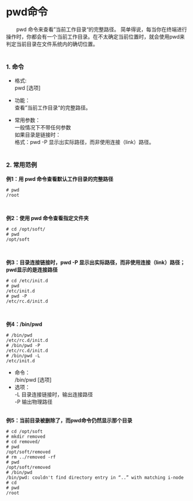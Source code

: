 # pwd命令

&emsp;&emsp;pwd 命令来查看”当前工作目录“的完整路径。 简单得说，每当你在终端进行操作时，你都会有一个当前工作目录。在不太确定当前位置时，就会使用pwd来判定当前目录在文件系统内的确切位置。  
&nbsp;&nbsp;

### 1. 命令
* 格式:  
pwd [选项]  

* 功能：  
  查看”当前工作目录“的完整路径。  

* 常用参数：  
  一般情况下不带任何参数  
  如果目录是链接时：  
  格式：pwd -P  显示出实际路径，而非使用连接（link）路径。  
  &nbsp;&nbsp;

### 2. 常用范例

__例1：用 pwd 命令查看默认工作目录的完整路径__
```shell
# pwd
/root
```
&nbsp;&nbsp;

__例2：使用 pwd 命令查看指定文件夹__
```shell
# cd /opt/soft/
# pwd 
/opt/soft
```
&nbsp;&nbsp;

__例3：目录连接链接时，pwd -P  显示出实际路径，而非使用连接（link）路径；pwd显示的是连接路径__
```shell
# cd /etc/init.d 
# pwd
/etc/init.d
# pwd -P
/etc/rc.d/init.d
```
&nbsp;&nbsp;

__例4：/bin/pwd__
```shell
# /bin/pwd 
/etc/rc.d/init.d
# /bin/pwd -P
/etc/rc.d/init.d
# /bin/pwd -L
/etc/init.d
```
* 命令：  
/bin/pwd [选项]
* 选项：  
-L 目录连接链接时，输出连接路径  
-P 输出物理路径  
&nbsp;&nbsp;

__例5：当前目录被删除了，而pwd命令仍然显示那个目录__
```shell
# cd /opt/soft
# mkdir removed
# cd removed/
# pwd
/opt/soft/removed
# rm ../removed -rf
# pwd
/opt/soft/removed
# /bin/pwd
/bin/pwd: couldn't find directory entry in “..” with matching i-node
# cd 
# pwd
/root
```
